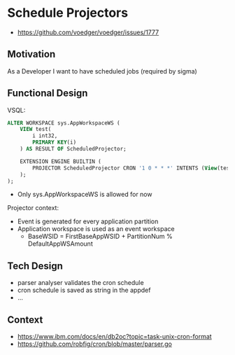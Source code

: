 # Schedule Projectors

- https://github.com/voedger/voedger/issues/1777

## Motivation

As a Developer I want to have scheduled jobs (required by sigma)

## Functional Design

VSQL:
```sql
ALTER WORKSPACE sys.AppWorkspaceWS (
	VIEW test(
		i int32,
		PRIMARY KEY(i)
	) AS RESULT OF ScheduledProjector;

	EXTENSION ENGINE BUILTIN (
		PROJECTOR ScheduledProjector CRON '1 0 * * *' INTENTS (View(test));
	);
);
```
- Only sys.AppWorkspaceWS is allowed for now

Projector context:
- Event is generated for every application partition
- Application workspace is used as an event workspace
  -  BaseWSID = FirstBaseAppWSID + PartitionNum % DefaultAppWSAmount

## Tech Design
- parser analyser validates the cron schedule
- cron schedule is saved as string in the appdef
- ...

## Context

- https://www.ibm.com/docs/en/db2oc?topic=task-unix-cron-format
- https://github.com/robfig/cron/blob/master/parser.go
